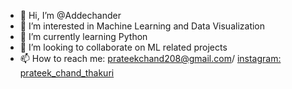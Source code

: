 - 👋 Hi, I’m @Addechander
- 👀 I’m interested in Machine Learning and Data Visualization
- 🌱 I’m currently learning Python
- 💞️ I’m looking to collaborate on ML related projects
- 📫 How to reach me: prateekchand208@gmail.com/ [instagram: prateek_chand_thakuri](https://www.instagram.com/prateek_chand_thakuri/)

<!---
Addechander/Addechander is a ✨ special ✨ repository because its `README.md` (this file) appears on your GitHub profile.
You can click the Preview link to take a look at your changes.
--->
